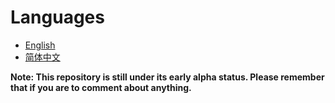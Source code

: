 # Languages

* [English](en/)
* [简体中文](zh-CN/)

**Note: This repository is still under its early alpha status. Please remember that if you are to comment about anything.**
